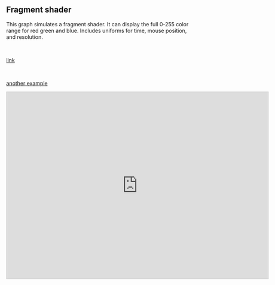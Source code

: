 

## Fragment shader
<!-- STAR ICON -->
<!-- META A full fragment shader made in desmos. has uniforms for time, resolution, mouse position, and time.  META -->

This graph simulates a fragment shader. It can display the full 0-255 color range for red green and blue. Includes uniforms for time, mouse position, and resolution.

<br>

[link](https://www.desmos.com/calculator/omismxpptv)

<br>

[another example](https://www.desmos.com/calculator/kbp1zl0hfr)

<iframe src="https://www.desmos.com/calculator/omismxpptv" width="700" height="500" style="border: 1px solid #ccc" frameborder=0></iframe>

<!-- LAST EDITED 1700195799 LAST EDITED-->